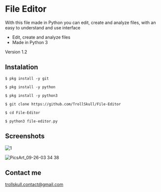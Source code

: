 # File Editor
With this file made in Python you can edit, create and analyze files, with an easy to understand and use interface
- Edit, create and analyze files
- Made in Python 3

Version 1.2
## Instalation
	$ pkg install -y git

	$ pkg install -y python

	$ pkg install -y python3

	$ git clone https://github.com/TrollSkull/File-Editor

	$ cd File-Editor

	$ python3 file-editor.py

## Screenshots

![1](https://user-images.githubusercontent.com/64570084/94347824-fa5e7000-000d-11eb-924d-c680a4d5863a.jpg)

![PicsArt_09-26-03 34 38](https://user-images.githubusercontent.com/64570084/94347827-034f4180-000e-11eb-9df8-d46c0364c997.jpg)

## Contact me
trollskull.contact@gmail.com
